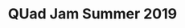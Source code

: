 ---
published: true
layout: unitygame2019
game: "ant-game.json"
title: "QUad Jam Summer 2019"
description: "make it thru the maze good luck"
tags: [games]
---